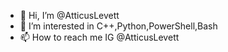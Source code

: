 - 👋 Hi, I’m @AtticusLevett
- 👀 I’m interested in C++,Python,PowerShell,Bash
- 📫 How to reach me IG @AtticusLevett

<!---
AtticusLevett/AtticusLevett is a ✨ special ✨ repository because its `README.md` (this file) appears on your GitHub profile.
You can click the Preview link to take a look at your changes.
--->
